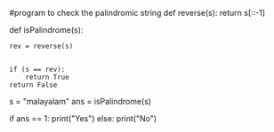 
#program to check the palindromic string 
def reverse(s): 
    return s[::-1] 
  
def isPalindrome(s): 
    
    rev = reverse(s) 
  
   
    if (s == rev): 
        return True
    return False
  
  

s = "malayalam"
ans = isPalindrome(s) 
  
if ans == 1: 
    print("Yes") 
else: 
    print("No") 
